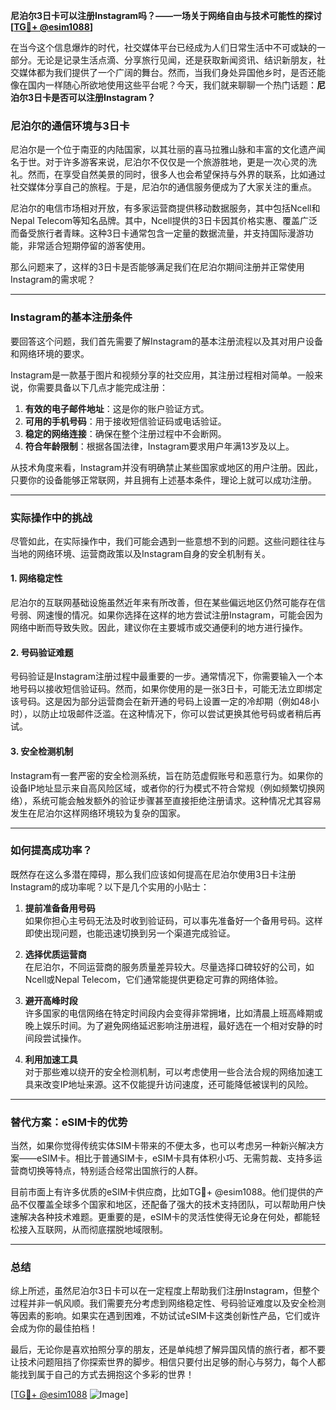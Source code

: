 **尼泊尔3日卡可以注册Instagram吗？——一场关于网络自由与技术可能性的探讨[[TG💪+ @esim1088](https://t.me/s/esim1088)]**

在当今这个信息爆炸的时代，社交媒体平台已经成为人们日常生活中不可或缺的一部分。无论是记录生活点滴、分享旅行见闻，还是获取新闻资讯、结识新朋友，社交媒体都为我们提供了一个广阔的舞台。然而，当我们身处异国他乡时，是否还能像在国内一样随心所欲地使用这些平台呢？今天，我们就来聊聊一个热门话题：**尼泊尔3日卡是否可以注册Instagram？**

### 尼泊尔的通信环境与3日卡

尼泊尔是一个位于南亚的内陆国家，以其壮丽的喜马拉雅山脉和丰富的文化遗产闻名于世。对于许多游客来说，尼泊尔不仅仅是一个旅游胜地，更是一次心灵的洗礼。然而，在享受自然美景的同时，很多人也会希望保持与外界的联系，比如通过社交媒体分享自己的旅程。于是，尼泊尔的通信服务便成为了大家关注的重点。

尼泊尔的电信市场相对开放，有多家运营商提供移动数据服务，其中包括Ncell和Nepal Telecom等知名品牌。其中，Ncell提供的3日卡因其价格实惠、覆盖广泛而备受旅行者青睐。这种3日卡通常包含一定量的数据流量，并支持国际漫游功能，非常适合短期停留的游客使用。

那么问题来了，这样的3日卡是否能够满足我们在尼泊尔期间注册并正常使用Instagram的需求呢？

---

### Instagram的基本注册条件

要回答这个问题，我们首先需要了解Instagram的基本注册流程以及其对用户设备和网络环境的要求。

Instagram是一款基于图片和视频分享的社交应用，其注册过程相对简单。一般来说，你需要具备以下几点才能完成注册：

1. **有效的电子邮件地址**：这是你的账户验证方式。
2. **可用的手机号码**：用于接收短信验证码或电话验证。
3. **稳定的网络连接**：确保在整个注册过程中不会断网。
4. **符合年龄限制**：根据各国法律，Instagram要求用户年满13岁及以上。

从技术角度来看，Instagram并没有明确禁止某些国家或地区的用户注册。因此，只要你的设备能够正常联网，并且拥有上述基本条件，理论上就可以成功注册。

---

### 实际操作中的挑战

尽管如此，在实际操作中，我们可能会遇到一些意想不到的问题。这些问题往往与当地的网络环境、运营商政策以及Instagram自身的安全机制有关。

#### 1. 网络稳定性
尼泊尔的互联网基础设施虽然近年来有所改善，但在某些偏远地区仍然可能存在信号弱、网速慢的情况。如果你选择在这样的地方尝试注册Instagram，可能会因为网络中断而导致失败。因此，建议你在主要城市或交通便利的地方进行操作。

#### 2. 号码验证难题
号码验证是Instagram注册过程中最重要的一步。通常情况下，你需要输入一个本地号码以接收短信验证码。然而，如果你使用的是一张3日卡，可能无法立即绑定该号码。这是因为部分运营商会在新开通的号码上设置一定的冷却期（例如48小时），以防止垃圾邮件泛滥。在这种情况下，你可以尝试更换其他号码或者稍后再试。

#### 3. 安全检测机制
Instagram有一套严密的安全检测系统，旨在防范虚假账号和恶意行为。如果你的设备IP地址显示来自高风险区域，或者你的行为模式不符合常规（例如频繁切换网络），系统可能会触发额外的验证步骤甚至直接拒绝注册请求。这种情况尤其容易发生在尼泊尔这样网络环境较为复杂的国家。

---

### 如何提高成功率？

既然存在这么多潜在障碍，那么我们应该如何提高在尼泊尔使用3日卡注册Instagram的成功率呢？以下是几个实用的小贴士：

1. **提前准备备用号码**  
   如果你担心主号码无法及时收到验证码，可以事先准备好一个备用号码。这样即使出现问题，也能迅速切换到另一个渠道完成验证。

2. **选择优质运营商**  
   在尼泊尔，不同运营商的服务质量差异较大。尽量选择口碑较好的公司，如Ncell或Nepal Telecom，它们通常能提供更稳定可靠的网络体验。

3. **避开高峰时段**  
   许多国家的电信网络在特定时间段内会变得非常拥堵，比如清晨上班高峰期或晚上娱乐时间。为了避免网络延迟影响注册进程，最好选在一个相对安静的时间段尝试操作。

4. **利用加速工具**  
   对于那些难以绕开的安全检测机制，可以考虑使用一些合法合规的网络加速工具来改变IP地址来源。这不仅能提升访问速度，还可能降低被误判的风险。

---

### 替代方案：eSIM卡的优势

当然，如果你觉得传统实体SIM卡带来的不便太多，也可以考虑另一种新兴解决方案——eSIM卡。相比于普通SIM卡，eSIM卡具有体积小巧、无需剪裁、支持多运营商切换等特点，特别适合经常出国旅行的人群。

目前市面上有许多优质的eSIM卡供应商，比如TG💪+ @esim1088。他们提供的产品不仅覆盖全球多个国家和地区，还配备了强大的技术支持团队，可以帮助用户快速解决各种技术难题。更重要的是，eSIM卡的灵活性使得无论身在何处，都能轻松接入互联网，从而彻底摆脱地域限制。

---

### 总结

综上所述，虽然尼泊尔3日卡可以在一定程度上帮助我们注册Instagram，但整个过程并非一帆风顺。我们需要充分考虑到网络稳定性、号码验证难度以及安全检测等因素的影响。如果实在遇到困难，不妨试试eSIM卡这类创新性产品，它们或许会成为你的最佳拍档！

最后，无论你是喜欢拍照分享的朋友，还是单纯想了解异国风情的旅行者，都不要让技术问题阻挡了你探索世界的脚步。相信只要付出足够的耐心与努力，每个人都能找到属于自己的方式去拥抱这个多彩的世界！

[[TG💪+ @esim1088](https://t.me/s/esim1088) ![Image](https://i.postimg.cc/4NQfJmqS/Snipaste-2025-05-13-00-14-12.png)]